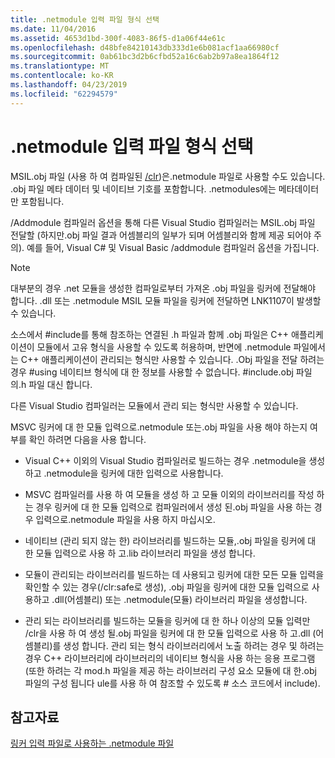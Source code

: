 ```yaml
---
title: .netmodule 입력 파일 형식 선택
ms.date: 11/04/2016
ms.assetid: 4653d1bd-300f-4083-86f5-d1a06f44e61c
ms.openlocfilehash: d48bfe84210143db333d1e6b081acf1aa66980cf
ms.sourcegitcommit: 0ab61bc3d2b6cfbd52a16c6ab2b97a8ea1864f12
ms.translationtype: MT
ms.contentlocale: ko-KR
ms.lasthandoff: 04/23/2019
ms.locfileid: "62294579"
---
```

# <a name="choosing-the-format-of-netmodule-input-files"></a>.netmodule 입력 파일 형식 선택

MSIL.obj 파일 (사용 하 여 컴파일된 [/clr](clr-common-language-runtime-compilation.md))은.netmodule 파일로 사용할 수도 있습니다.  .obj 파일 메타 데이터 및 네이티브 기호를 포함합니다.  .netmodules에는 메타데이터만 포함됩니다.

/Addmodule 컴파일러 옵션을 통해 다른 Visual Studio 컴파일러는 MSIL.obj 파일 전달할 (하지만.obj 파일 결과 어셈블리의 일부가 되며 어셈블리와 함께 제공 되어야 주의).  예를 들어, Visual C# 및 Visual Basic /addmodule 컴파일러 옵션을 가집니다.

> [!NOTE]
>  대부분의 경우 .net 모듈을 생성한 컴파일로부터 가져온 .obj 파일을 링커에 전달해야 합니다.  .dll 또는 .netmodule MSIL 모듈 파일을 링커에 전달하면 LNK1107이 발생할 수 있습니다.

소스에서 #include를 통해 참조하는 연결된 .h 파일과 함께 .obj 파일은 C++ 애플리케이션이 모듈에서 고유 형식을 사용할 수 있도록 허용하며, 반면에 .netmodule 파일에서는 C++ 애플리케이션이 관리되는 형식만 사용할 수 있습니다.  .Obj 파일을 전달 하려는 경우 #using 네이티브 형식에 대 한 정보를 사용할 수 없습니다. #include.obj 파일의.h 파일 대신 합니다.

다른 Visual Studio 컴파일러는 모듈에서 관리 되는 형식만 사용할 수 있습니다.

MSVC 링커에 대 한 모듈 입력으로.netmodule 또는.obj 파일을 사용 해야 하는지 여부를 확인 하려면 다음을 사용 합니다.

- Visual C++ 이외의 Visual Studio 컴파일러로 빌드하는 경우 .netmodule을 생성하고 .netmodule을 링커에 대한 입력으로 사용합니다.

- MSVC 컴파일러를 사용 하 여 모듈을 생성 하 고 모듈 이외의 라이브러리를 작성 하는 경우 링커에 대 한 모듈 입력으로 컴파일러에서 생성 된.obj 파일을 사용 하는 경우 입력으로.netmodule 파일을 사용 하지 마십시오.

- 네이티브 (관리 되지 않는 한) 라이브러리를 빌드하는 모듈,.obj 파일을 링커에 대 한 모듈 입력으로 사용 하 고.lib 라이브러리 파일을 생성 합니다.

- 모듈이 관리되는 라이브러리를 빌드하는 데 사용되고 링커에 대한 모든 모듈 입력을 확인할 수 있는 경우(/clr:safe로 생성), .obj 파일을 링커에 대한 모듈 입력으로 사용하고 .dll(어셈블리) 또는 .netmodule(모듈) 라이브러리 파일을 생성합니다.

- 관리 되는 라이브러리를 빌드하는 모듈을 링커에 대 한 하나 이상의 모듈 입력만 /clr을 사용 하 여 생성 될.obj 파일을 링커에 대 한 모듈 입력으로 사용 하 고.dll (어셈블리)를 생성 합니다.  관리 되는 형식 라이브러리에서 노출 하려는 경우 및 하려는 경우 C++ 라이브러리에 라이브러리의 네이티브 형식을 사용 하는 응용 프로그램 (또한 하려는 각 mod.h 파일을 제공 하는 라이브러리 구성 요소 모듈에 대 한.obj 파일의 구성 됩니다 ule를 사용 하 여 참조할 수 있도록 # 소스 코드에서 include).

## <a name="see-also"></a>참고자료

[링커 입력 파일로 사용하는 .netmodule 파일](netmodule-files-as-linker-input.md)
